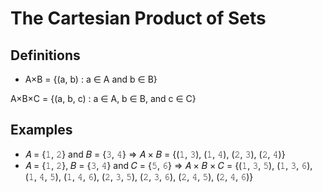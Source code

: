 # The Cartesian Product of Sets

## Definitions

- A×B = {(a, b) : a ∈ A and b ∈ B}

A×B×C = {(a, b, c) : a ∈ A, b ∈ B, and c ∈ C}

## Examples

- &#x1D434; = {&#x1D7F7;, &#x1D7F8;} and &#x1D435; = {&#x1D7F9;, &#x1D7FA;} &#x21D2; &#x1D434; &#x00D7; &#x1D435; = {(&#x1D7F7;, &#x1D7F9;), (&#x1D7F7;, &#x1D7FA;), (&#x1D7F8;, &#x1D7F9;), (&#x1D7F8;, &#x1D7FA;)}
- &#x1D434; = {&#x1D7F7;, &#x1D7F8;}, &#x1D435; = {&#x1D7F9;, &#x1D7FA;} and &#x1D436; = {&#x1D7FB;, &#x1D7FC;} &#x21D2; &#x1D434; &#x00D7; &#x1D435; &#x00D7; &#x1D436; = {(&#x1D7F7;, &#x1D7F9;, &#x1D7FB;), (&#x1D7F7;, &#x1D7F9;, &#x1D7FC;), (&#x1D7F7;, &#x1D7FA;, &#x1D7FB;), (&#x1D7F7;, &#x1D7FA;, &#x1D7FC;), (&#x1D7F8;, &#x1D7F9;, &#x1D7FB;), (&#x1D7F8;, &#x1D7F9;, &#x1D7FC;), (&#x1D7F8;, &#x1D7FA;, &#x1D7FB;), (&#x1D7F8;, &#x1D7FA;, &#x1D7FC;)}